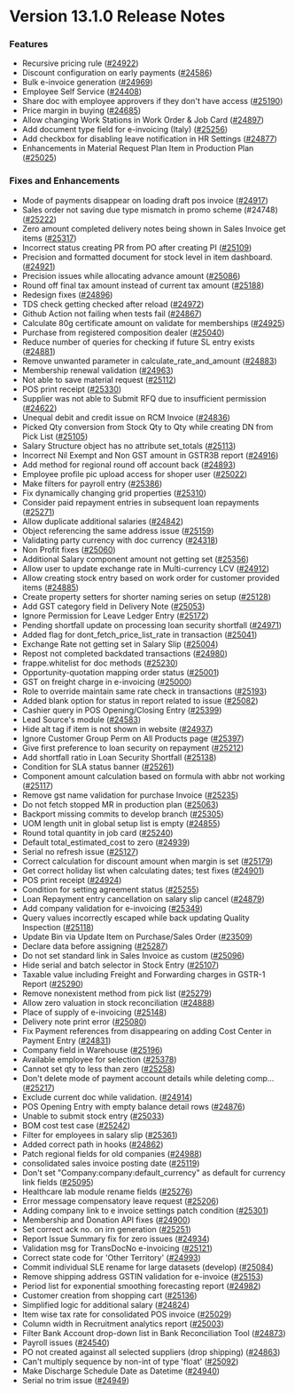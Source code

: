 # Version 13.1.0 Release Notes

### Features

- Recursive pricing rule ([#24922](https://github.com/netmanthan/Shoper/pull/24922))
- Discount configuration on early payments ([#24586](https://github.com/netmanthan/Shoper/pull/24586))
- Bulk e-invoice generation ([#24969](https://github.com/netmanthan/Shoper/pull/24969))
- Employee Self Service ([#24408](https://github.com/netmanthan/Shoper/pull/24408))
- Share doc with employee approvers if they don't have access ([#25190](https://github.com/netmanthan/Shoper/pull/25190))
- Price margin in buying ([#24685](https://github.com/netmanthan/Shoper/pull/24685))
- Allow changing Work Stations in Work Order & Job Card ([#24897](https://github.com/netmanthan/Shoper/pull/24897))
- Add document type field for e-invoicing (Italy) ([#25256](https://github.com/netmanthan/Shoper/pull/25256))
- Add checkbox for disabling leave notification in HR Settings ([#24877](https://github.com/netmanthan/Shoper/pull/24877))
- Enhancements in Material Request Plan Item in Production Plan ([#25025](https://github.com/netmanthan/Shoper/pull/25025))


### Fixes and Enhancements
- Mode of payments disappear on loading draft pos invoice ([#24917](https://github.com/netmanthan/Shoper/pull/24917))
- Sales order not saving due type mismatch in promo scheme (#24748) ([#25222](https://github.com/netmanthan/Shoper/pull/25222))
- Zero amount completed delivery notes being shown in Sales Invoice get items ([#25317](https://github.com/netmanthan/Shoper/pull/25317))
- Incorrect status creating PR from PO after creating PI ([#25109](https://github.com/netmanthan/Shoper/pull/25109))
- Precision and formatted document for stock level in item dashboard. ([#24921](https://github.com/netmanthan/Shoper/pull/24921))
- Precision issues while allocating advance amount ([#25086](https://github.com/netmanthan/Shoper/pull/25086))
- Round off final tax amount instead of current tax amount ([#25188](https://github.com/netmanthan/Shoper/pull/25188))
- Redesign fixes ([#24896](https://github.com/netmanthan/Shoper/pull/24896))
- TDS check getting checked after reload ([#24972](https://github.com/netmanthan/Shoper/pull/24972))
- Github Action not failing when tests fail ([#24867](https://github.com/netmanthan/Shoper/pull/24867))
- Calculate 80g certificate amount on validate for memberships ([#24925](https://github.com/netmanthan/Shoper/pull/24925))
- Purchase from registered composition dealer ([#25040](https://github.com/netmanthan/Shoper/pull/25040))
- Reduce number of queries for checking if future SL entry exists ([#24881](https://github.com/netmanthan/Shoper/pull/24881))
- Remove unwanted parameter in calculate_rate_and_amount ([#24883](https://github.com/netmanthan/Shoper/pull/24883))
- Membership renewal validation ([#24963](https://github.com/netmanthan/Shoper/pull/24963))
- Not able to save material request ([#25112](https://github.com/netmanthan/Shoper/pull/25112))
- POS print receipt ([#25330](https://github.com/netmanthan/Shoper/pull/25330))
- Supplier was not able to Submit RFQ due to insufficient permission ([#24622](https://github.com/netmanthan/Shoper/pull/24622))
- Unequal debit and credit issue on RCM Invoice ([#24836](https://github.com/netmanthan/Shoper/pull/24836))
- Picked Qty conversion from Stock Qty to Qty while creating DN from Pick List ([#25105](https://github.com/netmanthan/Shoper/pull/25105))
- Salary Structure object has no attribute set_totals ([#25113](https://github.com/netmanthan/Shoper/pull/25113))
- Incorrect Nil Exempt and Non GST amount in GSTR3B report ([#24916](https://github.com/netmanthan/Shoper/pull/24916))
- Add method for regional round off account back ([#24893](https://github.com/netmanthan/Shoper/pull/24893))
- Employee profile pic upload access for shoper user ([#25022](https://github.com/netmanthan/Shoper/pull/25022))
- Make filters for payroll entry ([#25386](https://github.com/netmanthan/Shoper/pull/25386))
- Fix dynamically changing grid properties ([#25310](https://github.com/netmanthan/Shoper/pull/25310))
- Consider paid repayment entries in subsequent loan repayments ([#25271](https://github.com/netmanthan/Shoper/pull/25271))
- Allow duplicate additional salaries ([#24842](https://github.com/netmanthan/Shoper/pull/24842))
- Object referencing the same address issue ([#25159](https://github.com/netmanthan/Shoper/pull/25159))
- Validating party currency with doc currency ([#24318](https://github.com/netmanthan/Shoper/pull/24318))
- Non Profit fixes ([#25060](https://github.com/netmanthan/Shoper/pull/25060))
- Additional Salary component amount not getting set ([#25356](https://github.com/netmanthan/Shoper/pull/25356))
- Allow user to update exchange rate in Multi-currency LCV ([#24912](https://github.com/netmanthan/Shoper/pull/24912))
- Allow creating stock entry based on work order for customer provided items ([#24885](https://github.com/netmanthan/Shoper/pull/24885))
- Create property setters for shorter naming series on setup ([#25128](https://github.com/netmanthan/Shoper/pull/25128))
- Add GST category field in Delivery Note ([#25053](https://github.com/netmanthan/Shoper/pull/25053))
- Ignore Permission for Leave Ledger Entry ([#25172](https://github.com/netmanthan/Shoper/pull/25172))
- Pending shortfall update  on processing loan security shortfall ([#24971](https://github.com/netmanthan/Shoper/pull/24971))
- Added flag for dont_fetch_price_list_rate in transaction ([#25041](https://github.com/netmanthan/Shoper/pull/25041))
- Exchange Rate not getting set in Salary Slip ([#25004](https://github.com/netmanthan/Shoper/pull/25004))
- Repost not completed backdated transactions ([#24980](https://github.com/netmanthan/Shoper/pull/24980))
- frappe.whitelist for doc methods ([#25230](https://github.com/netmanthan/Shoper/pull/25230))
- Opportunity-quotation mapping order status ([#25001](https://github.com/netmanthan/Shoper/pull/25001))
- GST on freight charge in e-invoicing ([#25000](https://github.com/netmanthan/Shoper/pull/25000))
- Role to override maintain same rate check in transactions ([#25193](https://github.com/netmanthan/Shoper/pull/25193))
- Added blank option for status in report related to issue ([#25082](https://github.com/netmanthan/Shoper/pull/25082))
- Cashier query in POS Opening/Closing Entry ([#25399](https://github.com/netmanthan/Shoper/pull/25399))
- Lead Source's module ([#24583](https://github.com/netmanthan/Shoper/pull/24583))
- Hide alt tag if item is not shown in website ([#24937](https://github.com/netmanthan/Shoper/pull/24937))
- Ignore Customer Group Perm on All Products page ([#25397](https://github.com/netmanthan/Shoper/pull/25397))
- Give first preference to loan security on repayment ([#25212](https://github.com/netmanthan/Shoper/pull/25212))
- Add shortfall ratio in Loan Security Shortfall ([#25138](https://github.com/netmanthan/Shoper/pull/25138))
- Condition for SLA status banner ([#25261](https://github.com/netmanthan/Shoper/pull/25261))
- Component amount calculation based on formula with abbr not working ([#25117](https://github.com/netmanthan/Shoper/pull/25117))
- Remove gst name validation for purchase Invoice ([#25235](https://github.com/netmanthan/Shoper/pull/25235))
- Do not fetch stopped MR in production plan ([#25063](https://github.com/netmanthan/Shoper/pull/25063))
- Backport missing commits to develop branch ([#25305](https://github.com/netmanthan/Shoper/pull/25305))
- UOM length unit in global setup list is empty ([#24855](https://github.com/netmanthan/Shoper/pull/24855))
- Round total quantity in job card ([#25240](https://github.com/netmanthan/Shoper/pull/25240))
- Default total_estimated_cost to zero ([#24939](https://github.com/netmanthan/Shoper/pull/24939))
- Serial no refresh issue ([#25127](https://github.com/netmanthan/Shoper/pull/25127))
- Correct calculation for discount amount when margin is set ([#25179](https://github.com/netmanthan/Shoper/pull/25179))
- Get correct holiday list when calculating dates; test fixes ([#24901](https://github.com/netmanthan/Shoper/pull/24901))
- POS print receipt ([#24924](https://github.com/netmanthan/Shoper/pull/24924))
- Condition for setting agreement status ([#25255](https://github.com/netmanthan/Shoper/pull/25255))
- Loan Repayment entry cancellation on salary slip cancel ([#24879](https://github.com/netmanthan/Shoper/pull/24879))
- Add company validation for e-invoicing ([#25349](https://github.com/netmanthan/Shoper/pull/25349))
- Query values incorrectly escaped while back updating Quality Inspection ([#25118](https://github.com/netmanthan/Shoper/pull/25118))
- Update Bin via Update Item on Purchase/Sales Order  ([#23509](https://github.com/netmanthan/Shoper/pull/23509))
- Declare data before assigning ([#25287](https://github.com/netmanthan/Shoper/pull/25287))
- Do not set standard link in Sales Invoice as custom ([#25096](https://github.com/netmanthan/Shoper/pull/25096))
- Hide serial and batch selector in Stock Entry ([#25107](https://github.com/netmanthan/Shoper/pull/25107))
- Taxable value including Freight and Forwarding charges in GSTR-1 Report ([#25290](https://github.com/netmanthan/Shoper/pull/25290))
- Remove nonexistent method from pick list ([#25279](https://github.com/netmanthan/Shoper/pull/25279))
- Allow zero valuation in stock reconciliation ([#24888](https://github.com/netmanthan/Shoper/pull/24888))
- Place of supply of e-invoicing ([#25148](https://github.com/netmanthan/Shoper/pull/25148))
- Delivery note print error ([#25080](https://github.com/netmanthan/Shoper/pull/25080))
- Fix Payment references from disappearing on adding Cost Center in Payment Entry ([#24831](https://github.com/netmanthan/Shoper/pull/24831))
- Company field in Warehouse ([#25196](https://github.com/netmanthan/Shoper/pull/25196))
- Available employee for selection ([#25378](https://github.com/netmanthan/Shoper/pull/25378))
- Cannot set qty to less than zero ([#25258](https://github.com/netmanthan/Shoper/pull/25258))
- Don't delete mode of payment account details while deleting comp… ([#25217](https://github.com/netmanthan/Shoper/pull/25217))
- Exclude current doc while validation. ([#24914](https://github.com/netmanthan/Shoper/pull/24914))
- POS Opening Entry with empty balance detail rows ([#24876](https://github.com/netmanthan/Shoper/pull/24876))
- Unable to submit stock entry ([#25033](https://github.com/netmanthan/Shoper/pull/25033))
- BOM cost test case ([#25242](https://github.com/netmanthan/Shoper/pull/25242))
- Filter for employees in salary slip ([#25361](https://github.com/netmanthan/Shoper/pull/25361))
- Added correct path in hooks ([#24862](https://github.com/netmanthan/Shoper/pull/24862))
- Patch regional fields for old companies ([#24988](https://github.com/netmanthan/Shoper/pull/24988))
- consolidated sales invoice posting date ([#25119](https://github.com/netmanthan/Shoper/pull/25119))
- Don't set "Company:company:default_currency" as default for currency link fields ([#25095](https://github.com/netmanthan/Shoper/pull/25095))
- Healthcare lab module rename fields ([#25276](https://github.com/netmanthan/Shoper/pull/25276))
- Error message compensatory leave request ([#25206](https://github.com/netmanthan/Shoper/pull/25206))
- Adding company link to e invoice settings patch condition ([#25301](https://github.com/netmanthan/Shoper/pull/25301))
- Membership and Donation API fixes ([#24900](https://github.com/netmanthan/Shoper/pull/24900))
- Set correct ack no. on irn generation ([#25251](https://github.com/netmanthan/Shoper/pull/25251))
- Report Issue Summary fix for zero issues ([#24934](https://github.com/netmanthan/Shoper/pull/24934))
- Validation msg for TransDocNo e-invoicing ([#25121](https://github.com/netmanthan/Shoper/pull/25121))
- Correct state code for 'Other Territory' ([#24993](https://github.com/netmanthan/Shoper/pull/24993))
- Commit individual SLE rename for large datasets (develop) ([#25084](https://github.com/netmanthan/Shoper/pull/25084))
- Remove shipping address GSTIN validation for e-invoice ([#25153](https://github.com/netmanthan/Shoper/pull/25153))
- Period list for exponential smoothing forecasting report ([#24982](https://github.com/netmanthan/Shoper/pull/24982))
- Customer creation from shopping cart ([#25136](https://github.com/netmanthan/Shoper/pull/25136))
- Simplified logic for additional salary ([#24824](https://github.com/netmanthan/Shoper/pull/24824))
- Item wise tax rate for consolidated POS invoice ([#25029](https://github.com/netmanthan/Shoper/pull/25029))
- Column width in Recruitment analytics report ([#25003](https://github.com/netmanthan/Shoper/pull/25003))
- Filter Bank Account drop-down list in Bank Reconciliation Tool ([#24873](https://github.com/netmanthan/Shoper/pull/24873))
- Payroll issues ([#24540](https://github.com/netmanthan/Shoper/pull/24540))
- PO not created against all selected suppliers (drop shipping) ([#24863](https://github.com/netmanthan/Shoper/pull/24863))
- Can't multiply sequence by non-int of type 'float' ([#25092](https://github.com/netmanthan/Shoper/pull/25092))
- Make Discharge Schedule Date as Datetime ([#24940](https://github.com/netmanthan/Shoper/pull/24940))
- Serial no trim issue ([#24949](https://github.com/netmanthan/Shoper/pull/24949))
